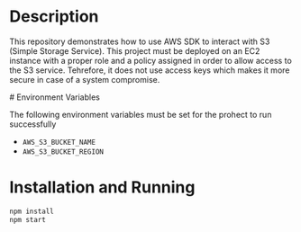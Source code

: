 # Description

This repository demonstrates how to use AWS SDK to interact with S3 (Simple Storage Service). This project must be deployed on an EC2 instance with a proper role and a policy assigned in order to allow access to the S3 service. Tehrefore, it does not use access keys which makes it more secure in case of a system compromise.

# Environment Variables

The following environment variables must be set for the prohect to run successfully

- `AWS_S3_BUCKET_NAME`
- `AWS_S3_BUCKET_REGION`

# Installation and Running

```bash
npm install
npm start
```
